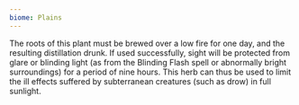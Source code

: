 ```yaml
---
biome: Plains
---
```

The roots of this plant must be brewed over a low fire for one day, and the resulting distillation drunk. If used successfully, sight will be protected from glare or blinding light (as from the Blinding Flash spell or abnormally bright surroundings) for a period of nine hours. This herb can thus be used to limit the ill effects suffered by subterranean creatures (such as drow) in full sunlight. 

